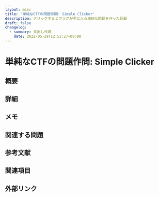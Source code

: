 ```yaml
---
layout: misc
title: '単純なCTFの問題作問: Simple Clicker'
description: クリックするとフラグが手に入る単純な問題を作った記録
draft: false
changelog:
  - summary: 見出し作成
    date: 2022-05-29T12:52:27+09:00
---
```


# 単純なCTFの問題作問: Simple Clicker

## 概要

## 詳細

## メモ

## 関連する問題

## 参考文献

## 関連項目

## 外部リンク

